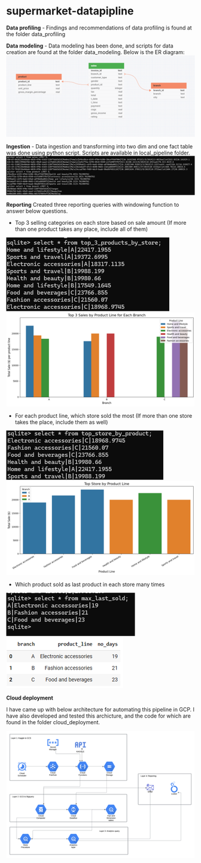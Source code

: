 # supermarket-datapipline 

**Data profiling** - Findings and recommendations of data profiling is found at the folder data_profiling <br>

**Data modeling** - Data modeling has been done, and scripts for data creation are found at the folder data_modeling. Below is the ER diagram:
![image info](./data_modeling/images/ER_diagram.png)

**Ingestion** - Data ingestion and transforming into two dim and one fact table was done using python script. Scripts are available in local_pipeline folder.
![image info](./local_pipeline/images/data_load.png)

**Reporting**
Created three reporting queries with windowing function to answer below questions.

- Top 3 selling categories on each store based on sale amount (If more than one product takes any place, include all of them)

![image info](./local_pipeline/images/result-1.png)
![image info](./local_pipeline/images/plot-1.png)

- For each product line, which store sold the most (If more than one store takes the place, include them as well)

![image info](./local_pipeline/images/result-2.png)
![image info](./local_pipeline/images/plot-2.png)

- Which product sold as last product in each store many times

![image info](./local_pipeline/images/result-3.png)
![image info](./local_pipeline/images/plot-3.png)

**Cloud deployment**

I have came up with below architecture for automating this pipeline in GCP. I have also developed and tested this archicture, and the code for which are found in the folder cloud_deployment. 


![image info](./cloud_deployment/images/cloud_deployment.png)
